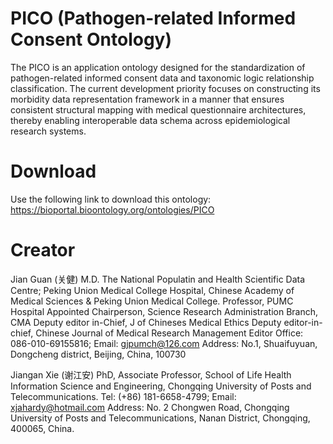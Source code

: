 # PICO (Pathogen-related Informed Consent Ontology)
The PICO is an application ontology designed for the standardization of pathogen-related informed consent data and taxonomic logic relationship classification. The current development priority focuses on constructing its morbidity data representation framework in a manner that ensures consistent structural mapping with medical questionnaire architectures, thereby enabling interoperable data schema across epidemiological research systems.

# Download
Use the following link to download this ontology:
https://bioportal.bioontology.org/ontologies/PICO

# Creator
Jian Guan (关健)
M.D. The National Populatin and Health Scientific Data Centre; Peking Union Medical College Hospital, Chinese Academy of Medical Sciences & Peking Union Medical College.
Professor, PUMC Hospital
Appointed Chairperson, Science Research Administration Branch, CMA
Deputy editor in-Chief, J of Chineses Medical Ethics
Deputy editor-in-chief, Chinese Journal of Medical Research Management Editor
Office: 086-010-69155816; Email: gjpumch@126.com
Address: No.1, Shuaifuyuan, Dongcheng district, Beijing, China, 100730

Jiangan Xie (谢江安)
PhD, Associate Professor, School of Life Health Information Science and Engineering, Chongqing University of Posts and Telecommunications.
Tel: (+86) 181-6658-4799; Email: xjahardy@hotmail.com
Address: No. 2 Chongwen Road, Chongqing University of Posts and Telecommunications, Nanan District, Chongqing, 400065, China. 
